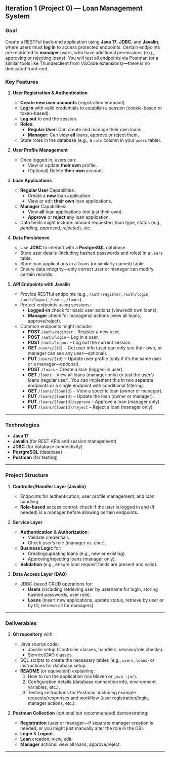## **Iteration 1 (Project 0) — Loan Management System**

### **Goal** 
Create a RESTFul back-end application using **Java 17**, **JDBC**, and **Javalin**, where users must **log in** to access protected endpoints. Certain endpoints are restricted to **manager** users, who have additional permissions (e.g., approving or rejecting loans). You will test all endpoints via Postman (or a similar tools like Thunderclient from VSCode extensions)—there is no dedicated front-end.

### **Key Features**

1. **User Registration & Authentication**
   - **Create new user accounts** (registration endpoint).
   - **Log in** with valid credentials to establish a session (cookie-based or token-based).
   - **Log out** to end the session.
   - **Roles**:  
     - **Regular User**: Can create and manage their own loans.  
     - **Manager**: Can view **all** loans, approve or reject them.
   - Store roles in the database (e.g., a `role` column in your `users` table).

2. **User Profile Management**
   - Once logged in, users can:
     - View or update **their own** profile.
     - (Optional) Delete **their own** account.

3. **Loan Applications**
   - **Regular User** Capabilities:
     - Create a **new** loan application.
     - View or edit **their own** loan applications.
   - **Manager** Capabilities:
     - View **all** loan applications (not just their own).
     - **Approve** or **reject** any loan application.
   - Data fields might include: amount requested, loan type, status (e.g., *pending*, *approved*, *rejected*), etc.

4. **Data Persistence**
   - Use **JDBC** to interact with a **PostgreSQL** database.
   - Store user details (including hashed passwords and roles) in a `users` table.
   - Store loan applications in a `loans` (or similarly named) table.
   - Ensure data integrity—only correct user or manager can modify certain records.

5. **API Endpoints with Javalin**
   - Provide RESTful endpoints (e.g., `/auth/register`, `/auth/login`, `/auth/logout`, `/users`, `/loans`).
   - Protect endpoints using sessions:
     - **Logged-in** check for basic user actions (view/edit own loans).
     - **Manager** check for managerial actions (view all loans, approve/reject).
   - Common endpoints might include:
     - **POST** `/auth/register` – Register a new user.
     - **POST** `/auth/login` – Log in a user.
     - **POST** `/auth/logout` – Log out the current session.
     - **GET** `/users/{id}` – Get user info (user can only see their own, or manager can see any user—optional).
     - **PUT** `/users/{id}` – Update user profile (only if it’s the same user or a manager—optional).
     - **POST** `/loans` – Create a loan (logged-in user).
     - **GET** `/loans` – View all loans (manager only) or just the user’s loans (regular user). You can implement this in two separate endpoints or a single endpoint with conditional filtering.
     - **GET** `/loans/{loanId}` – View a specific loan (owner or manager).
     - **PUT** `/loans/{loanId}` – Update the loan (owner or manager).
     - **PUT** `/loans/{loanId}/approve` – Approve a loan (manager only).
     - **PUT** `/loans/{loanId}/reject` – Reject a loan (manager only).

---

### **Technologies**

- **Java 17**  
- **Javalin** (for REST APIs and session management)  
- **JDBC** (for database connectivity)  
- **PostgreSQL** (database)  
- **Postman** (for testing)

---

### **Project Structure**

1. **Controller/Handler Layer (Javalin)**
   - Endpoints for authentication, user profile management, and loan handling.
   - **Role-based** access control: check if the user is logged in and (if needed) is a manager before allowing certain endpoints.

2. **Service Layer**
   - **Authentication** & **Authorization**: 
     - Validate credentials.
     - Check user’s role (manager vs. user).
   - **Business Logic** for:
     - Creating/updating loans (e.g., new or existing).
     - Approving/rejecting loans (manager only).
   - **Validation** (e.g., ensure loan request fields are present and valid).

3. **Data Access Layer (DAO)**
   - JDBC-based CRUD operations for:
     - **Users** (including retrieving user by username for login, storing hashed passwords, user role).
     - **Loans** (insert new applications, update status, retrieve by user or by ID, retrieve all for managers).

---

### **Deliverables**

1. **Git repository** with:
   - Java source code:
     - Javalin setup (Controller classes, handlers, session/role checks).
     - Service/DAO classes.
   - SQL scripts to create the necessary tables (e.g., `users`, `loans`) or instructions for database setup.
   - **README** (or equivalent) explaining:
     1. How to run the application (via Maven or `java -jar`).  
     2. Configuration details (database connection info, environment variables, etc.).  
     3. Testing instructions for Postman, including example requests/responses and workflow (user registration/login, manager actions, etc.).

2. **Postman Collection** (optional but recommended) demonstrating:
   - **Registration** (user or manager—if separate manager creation is needed, or you might just manually alter the role in the DB).  
   - **Login** & **Logout**.  
   - **Loan** creation, view, edit.  
   - **Manager** actions: view all loans, approve/reject.

---
